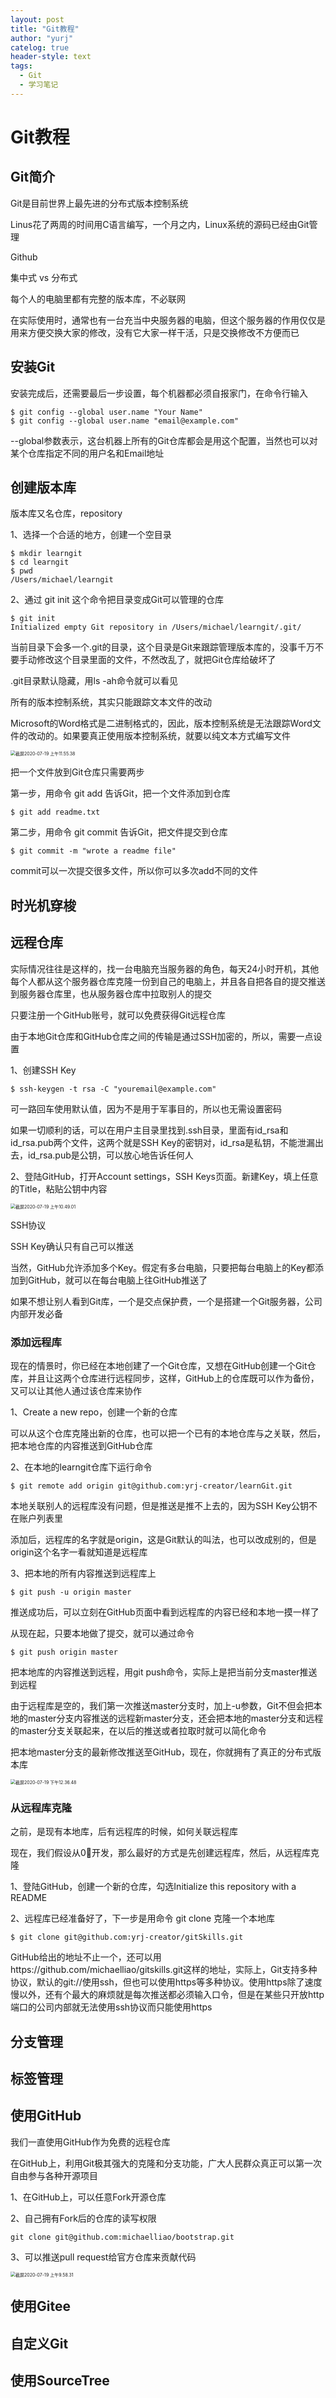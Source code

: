 ```yaml
---
layout: post
title: "Git教程"
author: "yurj"
catelog: true
header-style: text
tags:
  - Git
  - 学习笔记
---
```



# Git教程

## Git简介

Git是目前世界上最先进的分布式版本控制系统

Linus花了两周的时间用C语言编写，一个月之内，Linux系统的源码已经由Git管理

Github

集中式 vs 分布式

每个人的电脑里都有完整的版本库，不必联网

在实际使用时，通常也有一台充当中央服务器的电脑，但这个服务器的作用仅仅是用来方便交换大家的修改，没有它大家一样干活，只是交换修改不方便而已

## 安装Git

安装完成后，还需要最后一步设置，每个机器都必须自报家门，在命令行输入

```shell
$ git config --global user.name "Your Name"
$ git config --global user.name "email@example.com"
```

--global参数表示，这台机器上所有的Git仓库都会是用这个配置，当然也可以对某个仓库指定不同的用户名和Email地址

## 创建版本库

版本库又名仓库，repository

1、选择一个合适的地方，创建一个空目录

```shell
$ mkdir learngit
$ cd learngit
$ pwd
/Users/michael/learngit
```

2、通过 git init 这个命令把目录变成Git可以管理的仓库

```shell
$ git init
Initialized empty Git repository in /Users/michael/learngit/.git/
```

当前目录下会多一个.git的目录，这个目录是Git来跟踪管理版本库的，没事千万不要手动修改这个目录里面的文件，不然改乱了，就把Git仓库给破坏了

.git目录默认隐藏，用ls -ah命令就可以看见

所有的版本控制系统，其实只能跟踪文本文件的改动

Microsoft的Word格式是二进制格式的，因此，版本控制系统是无法跟踪Word文件的改动的。如果要真正使用版本控制系统，就要以纯文本方式编写文件

<img src="/Users/yurunjie/Library/Application Support/typora-user-images/截屏2020-07-19 上午11.55.38.png" alt="截屏2020-07-19 上午11.55.38" style="zoom:50%;" />

把一个文件放到Git仓库只需要两步

第一步，用命令 git add 告诉Git，把一个文件添加到仓库

```shell
$ git add readme.txt
```

第二步，用命令 git commit 告诉Git，把文件提交到仓库

```shell
$ git commit -m "wrote a readme file"
```

commit可以一次提交很多文件，所以你可以多次add不同的文件

## 时光机穿梭

## 远程仓库

实际情况往往是这样的，找一台电脑充当服务器的角色，每天24小时开机，其他每个人都从这个服务器仓库克隆一份到自己的电脑上，并且各自把各自的提交推送到服务器仓库里，也从服务器仓库中拉取别人的提交

只要注册一个GitHub账号，就可以免费获得Git远程仓库

由于本地Git仓库和GitHub仓库之间的传输是通过SSH加密的，所以，需要一点设置

1、创建SSH Key

```shel
$ ssh-keygen -t rsa -C "youremail@example.com"
```

可一路回车使用默认值，因为不是用于军事目的，所以也无需设置密码

如果一切顺利的话，可以在用户主目录里找到.ssh目录，里面有id_rsa和id_rsa.pub两个文件，这两个就是SSH Key的密钥对，id_rsa是私钥，不能泄漏出去，id_rsa.pub是公钥，可以放心地告诉任何人

2、登陆GitHub，打开Account settings，SSH Keys页面。新建Key，填上任意的Title，粘贴公钥中内容

<img src="/Users/yurunjie/Library/Application Support/typora-user-images/截屏2020-07-19 上午10.49.01.png" alt="截屏2020-07-19 上午10.49.01" style="zoom:50%;" />

SSH协议

SSH Key确认只有自己可以推送

当然，GitHub允许添加多个Key。假定有多台电脑，只要把每台电脑上的Key都添加到GitHub，就可以在每台电脑上往GitHub推送了

如果不想让别人看到Git库，一个是交点保护费，一个是搭建一个Git服务器，公司内部开发必备

### 添加远程库

现在的情景时，你已经在本地创建了一个Git仓库，又想在GitHub创建一个Git仓库，并且让这两个仓库进行远程同步，这样，GitHub上的仓库既可以作为备份，又可以让其他人通过该仓库来协作

1、Create a new repo，创建一个新的仓库

可以从这个仓库克隆出新的仓库，也可以把一个已有的本地仓库与之关联，然后，把本地仓库的内容推送到GitHub仓库

2、在本地的learngit仓库下运行命令

```shell
$ git remote add origin git@github.com:yrj-creator/learnGit.git
```

本地关联别人的远程库没有问题，但是推送是推不上去的，因为SSH Key公钥不在账户列表里

添加后，远程库的名字就是origin，这是Git默认的叫法，也可以改成别的，但是origin这个名字一看就知道是远程库

3、把本地的所有内容推送到远程库上

```shell
$ git push -u origin master
```

推送成功后，可以立刻在GitHub页面中看到远程库的内容已经和本地一摸一样了

从现在起，只要本地做了提交，就可以通过命令

```shell
$ git push origin master
```

把本地库的内容推送到远程，用git push命令，实际上是把当前分支master推送到远程

由于远程库是空的，我们第一次推送master分支时，加上-u参数，Git不但会把本地的master分支内容推送的远程新master分支，还会把本地的master分支和远程的master分支关联起来，在以后的推送或者拉取时就可以简化命令

把本地master分支的最新修改推送至GitHub，现在，你就拥有了真正的分布式版本库

<img src="/Users/yurunjie/Library/Application Support/typora-user-images/截屏2020-07-19 下午12.36.48.png" alt="截屏2020-07-19 下午12.36.48" style="zoom:50%;" />

### 从远程库克隆

之前，是现有本地库，后有远程库的时候，如何关联远程库

现在，我们假设从0⃣️开发，那么最好的方式是先创建远程库，然后，从远程库克隆

1、登陆GitHub，创建一个新的仓库，勾选Initialize this repository with a README

2、远程库已经准备好了，下一步是用命令 git clone 克隆一个本地库

```shell
$ git clone git@github.com:yrj-creator/gitSkills.git
```

GitHub给出的地址不止一个，还可以用https://github.com/michaelliao/gitskills.git这样的地址，实际上，Git支持多种协议，默认的git://使用ssh，但也可以使用https等多种协议。使用https除了速度慢以外，还有个最大的麻烦就是每次推送都必须输入口令，但是在某些只开放http端口的公司内部就无法使用ssh协议而只能使用https

## 分支管理

## 标签管理

## 使用GitHub

我们一直使用GitHub作为免费的远程仓库

在GitHub上，利用Git极其强大的克隆和分支功能，广大人民群众真正可以第一次自由参与各种开源项目

1、在GitHub上，可以任意Fork开源仓库

2、自己拥有Fork后的仓库的读写权限

```shell
git clone git@github.com:michaelliao/bootstrap.git
```

3、可以推送pull request给官方仓库来贡献代码

<img src="/Users/yurunjie/Library/Application Support/typora-user-images/截屏2020-07-19 上午9.58.31.png" alt="截屏2020-07-19 上午9.58.31" style="zoom:50%;" />

## 使用Gitee

## 自定义Git

## 使用SourceTree

